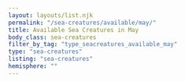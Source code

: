 ```yaml
---
layout: layouts/list.njk
permalink: "/sea-creatures/available/may/"
title: Available Sea Creatures in May
body_class: sea-creatures
filter_by_tag: "type_seacreatures_available_may"
type: "sea-creatures"
listing: "sea-creatures"
hemisphere: ""
---
```

